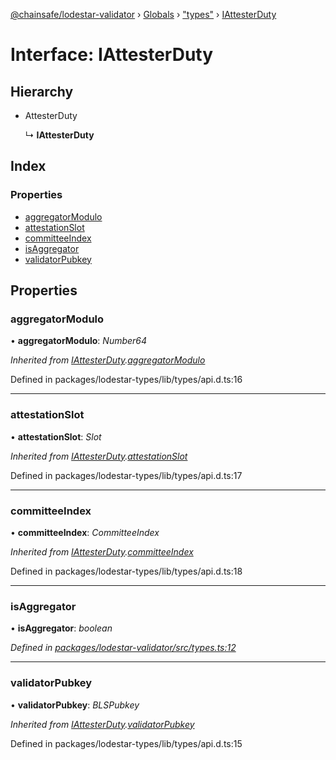 [@chainsafe/lodestar-validator](../README.md) › [Globals](../globals.md) › ["types"](../modules/_types_.md) › [IAttesterDuty](_types_.iattesterduty.md)

# Interface: IAttesterDuty

## Hierarchy

* AttesterDuty

  ↳ **IAttesterDuty**

## Index

### Properties

* [aggregatorModulo](_types_.iattesterduty.md#aggregatormodulo)
* [attestationSlot](_types_.iattesterduty.md#attestationslot)
* [committeeIndex](_types_.iattesterduty.md#committeeindex)
* [isAggregator](_types_.iattesterduty.md#isaggregator)
* [validatorPubkey](_types_.iattesterduty.md#validatorpubkey)

## Properties

###  aggregatorModulo

• **aggregatorModulo**: *Number64*

*Inherited from [IAttesterDuty](_types_.iattesterduty.md).[aggregatorModulo](_types_.iattesterduty.md#aggregatormodulo)*

Defined in packages/lodestar-types/lib/types/api.d.ts:16

___

###  attestationSlot

• **attestationSlot**: *Slot*

*Inherited from [IAttesterDuty](_types_.iattesterduty.md).[attestationSlot](_types_.iattesterduty.md#attestationslot)*

Defined in packages/lodestar-types/lib/types/api.d.ts:17

___

###  committeeIndex

• **committeeIndex**: *CommitteeIndex*

*Inherited from [IAttesterDuty](_types_.iattesterduty.md).[committeeIndex](_types_.iattesterduty.md#committeeindex)*

Defined in packages/lodestar-types/lib/types/api.d.ts:18

___

###  isAggregator

• **isAggregator**: *boolean*

*Defined in [packages/lodestar-validator/src/types.ts:12](https://github.com/ChainSafe/lodestar/blob/26046d408/packages/lodestar-validator/src/types.ts#L12)*

___

###  validatorPubkey

• **validatorPubkey**: *BLSPubkey*

*Inherited from [IAttesterDuty](_types_.iattesterduty.md).[validatorPubkey](_types_.iattesterduty.md#validatorpubkey)*

Defined in packages/lodestar-types/lib/types/api.d.ts:15
